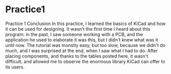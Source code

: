 # Practice1
Practice 1
Conclusion
In this practice, I learned the basics of KiCad and how it can be used for designing. It wasn't the first time I heard about 
this program: in the past, I saw someone working with a PCB, and the application he used to elaborate it was this, but I didn't 
knew what was it until now. The tutorial was monstly easy, but too slow, because we didn't do much, and I was surprised at the
end, when I saw what I had to do. After placing components, and thanks to the tables posted here, it wasn't difficult, and allowed
me to observe the enormous library KiCad can offer to its users.
